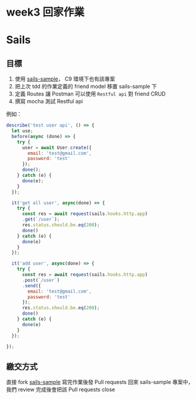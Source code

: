 # week3 回家作業

# Sails
## 目標

1. 使用 [sails-sample](https://github.com/trunk-studio/sails-sample)， C9 環境下也有該專案
2. 把上次 tdd 的作業定義的 friend model 移置 sails-sample 下
3. 定義 Routes 讓 Postman 可以使用 `Restful api` 對 friend CRUD
4. 撰寫 mocha 測試 Restful api

例如：
```javascript
describe('test user api', () => {
  let use;
  before(async (done) => {
    try {
      user = await User.create({
        email: 'test@gmail.com',
        password: 'test'
      });
      done();
    } catch (e) {
      done(e);
    }
  });

  it('get all user', async(done) => {
    try {
      const res = await request(sails.hooks.http.app)
      .get(`/user`);
      res.status.should.be.eq(200);
      done()
    } catch (e) {
      done(e)
    }
  });

  it('add user', async(done) => {
    try {
      const res = await request(sails.hooks.http.app)
      .post(`/user`)
      .send({
        email: 'test@gmail.com',
        password: 'test'
      });
      res.status.should.be.eq(200);
      done()
    } catch (e) {
      done(e)
    }
  });

});
```

## 繳交方式
直接 fork  [sails-sample](https://github.com/trunk-studio/sails-sample) 寫完作業後發 Pull requests 回來 sails-sample 專案中，我們 review 完成後會把該 Pull requests close
